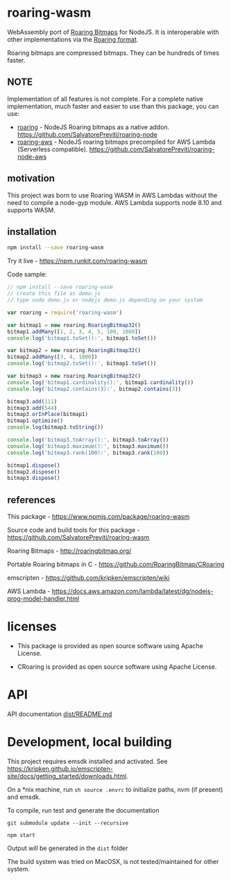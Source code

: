 # roaring-wasm

WebAssembly port of [Roaring Bitmaps](http://roaringbitmap.org) for NodeJS. It is interoperable with other implementations via the [Roaring format](https://github.com/RoaringBitmap/RoaringFormatSpec/).

Roaring bitmaps are compressed bitmaps. They can be hundreds of times faster.

## NOTE

Implementation of all features is not complete.
For a complete native implementation, much faster and easier to use than this package, you can use:

- [roaring](https://www.npmjs.com/package/roaring) - NodeJS Roaring bitmaps as a native addon. https://github.com/SalvatorePreviti/roaring-node
- [roaring-aws](https://www.npmjs.com/package/roaring-aws) - NodeJS roaring bitmaps precompiled for AWS Lambda (Serverless compatible). https://github.com/SalvatorePreviti/roaring-node-aws

## motivation

This project was born to use Roaring WASM in AWS Lambdas without the need to compile a node-gyp module.
AWS Lambda supports node 8.10 and supports WASM.

## installation

```sh
npm install --save roaring-wasm
```

Try it live - <https://npm.runkit.com/roaring-wasm>

Code sample:

```javascript
// npm install --save roaring-wasm
// create this file as demo.js
// type node demo.js or nodejs demo.js depending on your system

var roaring = require('roaring-wasm')

var bitmap1 = new roaring.RoaringBitmap32()
bitmap1.addMany([1, 2, 3, 4, 5, 100, 1000])
console.log('bitmap1.toSet():', bitmap1.toSet())

var bitmap2 = new roaring.RoaringBitmap32()
bitmap2.addMany([3, 4, 1000])
console.log('bitmap2.toSet():', bitmap1.toSet())

var bitmap3 = new roaring.RoaringBitmap32()
console.log('bitmap1.cardinality():', bitmap1.cardinality())
console.log('bitmap2.contains(3):', bitmap2.contains(3))

bitmap3.add(111)
bitmap3.add(544)
bitmap3.orInPlace(bitmap1)
bitmap1.optimize()
console.log(bitmap3.toString())

console.log('bitmap3.toArray():', bitmap3.toArray())
console.log('bitmap3.maximum():', bitmap3.maximum())
console.log('bitmap3.rank(100):', bitmap3.rank(100))

bitmap1.dispose()
bitmap2.dispose()
bitmap3.dispose()
```

## references

This package - <https://www.npmjs.com/package/roaring-wasm>

Source code and build tools for this package - <https://github.com/SalvatorePreviti/roaring-wasm>

Roaring Bitmaps - <http://roaringbitmap.org/>

Portable Roaring bitmaps in C - <https://github.com/RoaringBitmap/CRoaring>

emscripten - <https://github.com/kripken/emscripten/wiki>

AWS Lambda - <https://docs.aws.amazon.com/lambda/latest/dg/nodejs-prog-model-handler.html>

# licenses

- This package is provided as open source software using Apache License.

- CRoaring is provided as open source software using Apache License.

# API

API documentation [dist/README.md](dist/README.md)

# Development, local building

This project requires emsdk installed and activated. See <https://kripken.github.io/emscripten-site/docs/getting_started/downloads.html>.

On a \*nix machine, run `sh source .envrc` to initialize paths, nvm (if present) and emsdk.

To compile, run test and generate the documentation

```
git submodule update --init --recursive

npm start
```

Output will be generated in the `dist` folder

The build system was tried on MacOSX, is not tested/maintained for other system.
